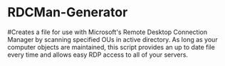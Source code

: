 # RDCMan-Generator

#Creates a file for use with Microsoft's Remote Desktop Connection Manager by scanning specified OUs in active directory. As long as your computer objects are maintained, this script provides an up to date file every time and allows easy RDP access to all of your servers.
